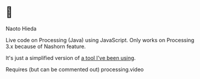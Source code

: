 🦏
========

Naoto Hieda

Live code on Processing (Java) using JavaScript. Only works on Processing 3.x because of Nashorn feature.

It's just a simplified version of [a tool I've been using](https://github.com/micuat/nutl).

Requires (but can be commented out) processing.video
